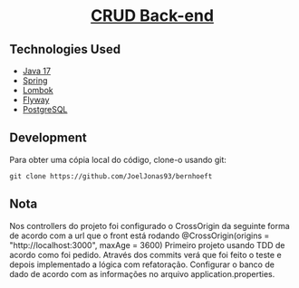 <h1 align="center">
  <a href="https://github.com/JoelJonas93/bernhoeft/">
    CRUD Back-end
  </a>
</h1>

## Technologies Used

- [Java 17](https://www.oracle.com/java/technologies/javase/jdk17-archive-downloads.html)
- [Spring](https://spring.io/projects/spring-boot)
- [Lombok](https://projectlombok.org/)
- [Flyway](https://flywaydb.org/)
- [PostgreSQL](https://www.postgresql.org/)

## Development

Para obter uma cópia local do código, clone-o usando git:

```
git clone https://github.com/JoelJonas93/bernhoeft
```
## Nota
Nos controllers do projeto foi configurado o CrossOrigin da seguinte forma de acordo com a url que o front está rodando @CrossOrigin(origins = "http://localhost:3000", maxAge = 3600)
Primeiro projeto usando TDD de acordo como foi pedido. Através dos commits verá que foi feito o teste e depois implementado a lógica com refatoração.
Configurar o banco de dado de acordo com as informações no arquivo application.properties.
